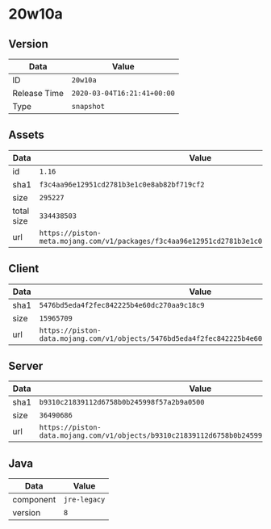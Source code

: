 # 20w10a

## Version

|**Data**        | **Value**                 |
|----------------|-------------------------|
| ID   | ```20w10a```   |
| Release Time   | ```2020-03-04T16:21:41+00:00```   |
| Type   | ```snapshot```   |

## Assets

|**Data**        | **Value**                 |
|----------------|-------------------------|
| id   | ```1.16```   |
| sha1   | ```f3c4aa96e12951cd2781b3e1c0e8ab82bf719cf2```   |
| size   | ```295227```   |
| total size  | ```334438503```  |
| url       | ```https://piston-meta.mojang.com/v1/packages/f3c4aa96e12951cd2781b3e1c0e8ab82bf719cf2/1.16.json``` |

## Client

|**Data**        | **Value**                 |
|----------------|-------------------------|
| sha1   | ```5476bd5eda4f2fec842225b4e60dc270aa9c18c9```   |
| size   | ```15965709```   |
| url       | ```https://piston-data.mojang.com/v1/objects/5476bd5eda4f2fec842225b4e60dc270aa9c18c9/client.jar``` |

## Server

|**Data**        | **Value**                 |
|----------------|-------------------------|
| sha1   | ```b9310c21839112d6758b0b245998f57a2b9a0500```   |
| size   | ```36490686```   |
| url       | ```https://piston-data.mojang.com/v1/objects/b9310c21839112d6758b0b245998f57a2b9a0500/server.jar``` |

## Java

|**Data**        | **Value**                 |
|----------------|-------------------------|
| component   | ```jre-legacy```   |
| version   | ```8```   |
